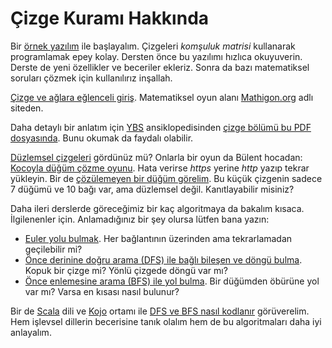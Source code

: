 Çizge Kuramı Hakkında
====================

Bir [örnek yazılım](https://onlinegdb.com/GxcOwj2il)
ile başlayalım. Çizgeleri *komşuluk matrisi* kullanarak programlamak epey kolay. Dersten önce bu yazılımı hızlıca okuyuverin. Derste de yeni özellikler ve beceriler ekleriz. Sonra da bazı matematiksel soruları çözmek için kullanılırız inşallah. 

[Çizge ve ağlara eğlenceli giriş](https://tr.mathigon.org/course/graph-theory/introduction). Matematiksel oyun alanı [Mathigon.org](https://tr.mathigon.org/) adlı siteden.

Daha detaylı bir anlatım için [YBS](https://ybsansiklopedi.com/) ansiklopedisinden [çizge bölümü bu PDF dosyasında](https://ybsansiklopedi.com/wp-content/uploads/2015/05/cizge_teorisi.pdf). Bunu okumak da faydalı olabilir.  

[Düzlemsel çizgeleri](https://tr.mathigon.org/course/graph-theory/planar-graphs) gördünüz mü? Onlarla bir oyun da Bülent hocadan: [Kocoyla düğüm çözme oyunu](http://ikojo.in/sf/OhWWM7U/19). Hata verirse *https* yerine *http* yazıp tekrar yükleyin. Bir de [çözülemeyen bir düğüm görelim](http://ikojo.in/sf/PGPyOWZ/7). Bu küçük çizgenin sadece 7 düğümü ve 10 bağı var, ama düzlemsel değil. Kanıtlayabilir misiniz?

Daha ileri derslerde göreceğimiz bir kaç algoritmaya da bakalım kısaca. İlgilenenler için. Anlamadığınız bir şey olursa lütfen bana yazın:
- [Euler yolu bulmak](https://onlinegdb.com/GYUjrUZ75). Her bağlantının üzerinden ama tekrarlamadan geçilebilir mi?
- [Önce derinine doğru arama (DFS) ile bağlı bileşen ve döngü bulma](https://onlinegdb.com/uqsts_xGZ). Kopuk bir çizge mi? Yönlü çizgede döngü var mı?
- [Önce enlemesine arama (BFS) ile yol bulma](https://onlinegdb.com/XLCbeaUQN). Bir düğümden öbürüne yol var mı? Varsa en kısası nasıl bulunur?

Bir de [Scala](https://scala-lang.org/) dili ve [Kojo](https://sites.google.com/view/koco-surum) ortamı ile [DFS ve BFS nasıl kodlanır](http://ikojo.in/sf/7QGWvkx/15) görüverelim. Hem işlevsel dillerin becerisine tanık olalım hem de bu algoritmaları daha iyi anlayalım.
